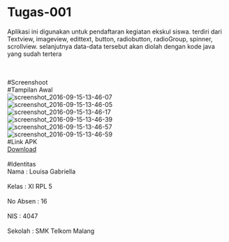 # Tugas-001
Aplikasi ini digunakan untuk pendaftaran kegiatan ekskul siswa. terdiri dari Textview, imageview, edittext, button, radiobutton, radioGroup, spinner, scrollview. selanjutnya data-data tersebut akan diolah dengan kode java yang sudah tertera

  <br><br>
  #Screenshoot<br>
  #Tampilan Awal <br>
![screenshot_2016-09-15-13-46-07](https://cloud.githubusercontent.com/assets/21364340/18541132/72dce560-7b4d-11e6-91ac-3151ce552bda.png) <br>
![screenshot_2016-09-15-13-46-05](https://cloud.githubusercontent.com/assets/21364340/18541136/72e0b7ee-7b4d-11e6-9362-b31d2b4086aa.png)
<br>
![screenshot_2016-09-15-13-46-17](https://cloud.githubusercontent.com/assets/21364340/18541133/72dd7552-7b4d-11e6-9495-1389b39d301d.png)
<br>
![screenshot_2016-09-15-13-46-39](https://cloud.githubusercontent.com/assets/21364340/18541134/72ddc5e8-7b4d-11e6-84c6-3bc89619bf32.png)
<br>
![screenshot_2016-09-15-13-46-57](https://cloud.githubusercontent.com/assets/21364340/18541135/72df2b86-7b4d-11e6-9d02-65eedbb838cb.png)
<br>
![screenshot_2016-09-15-13-46-59](https://cloud.githubusercontent.com/assets/21364340/18541137/72e0957a-7b4d-11e6-8d76-60fc7e77a99a.png) <br>
  #Link APK<br>
  <a href="https://drive.google.com/open?id=0B2j5Yd_9VxeocjJwYnFyNEJ4OWM"> Download</a><br><br>
 #Identitas<br>
 Nama  : Louisa Gabriella<br><br>
 Kelas : XI RPL 5<br><br>
 No Absen : 16<br><br>
 NIS : 4047<br><br>
 Sekolah : SMK Telkom Malang<br><br>
